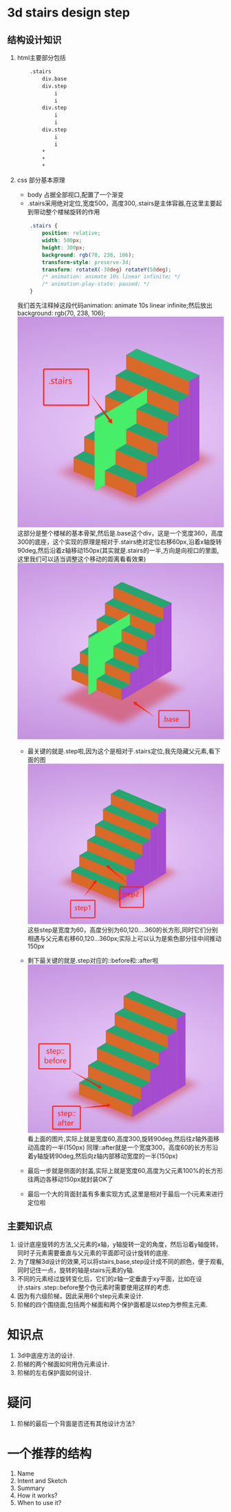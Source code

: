 # 3d stairs design step

## 结构设计知识

1. html主要部分包括

    ```html
        .stairs
            div.base
            div.step
                i
                i
            div.step
                i
                i
            div.step
                i
                i
            *
            *
            *
    ```

2. css 部分基本原理
    - body 占据全部视口,配置了一个渐变
    - .stairs采用绝对定位,宽度500，高度300,.stairs是主体容器,在这里主要起到带动整个楼梯旋转的作用

    ```css
        .stairs {
            position: relative;
            width: 500px;
            height: 300px;
            background: rgb(70, 238, 106);
            transform-style: preserve-3d;
            transform: rotateX(-30deg) rotateY(50deg);
            /* animation: animate 10s linear infinite; */
            /* animation-play-state: paused; */
        }
    ```

    我们首先注释掉这段代码animation: animate 10s linear infinite;然后放出background: rgb(70, 238, 106);
    ![alt text](image.png)
    这部分是整个楼梯的基本骨架,然后是.base这个div，这是一个宽度360，高度300的底座，这个实现的原理是相对于.stairs绝对定位右移60px,沿着x轴旋转90deg,然后沿着z轴移动150px(其实就是.stairs的一半,方向是向视口的里面, 这里我们可以适当调整这个移动的距离看看效果)
    ![alt text](image-1.png)
    - 最关键的就是.step啦,因为这个是相对于.stairs定位,我先隐藏父元素,看下面的图
    ![alt text](image-2.png)
    这些step是宽度为60，高度分别为60,120....360的长方形,同时它们分别相遇与父元素右移60,120...360px;实际上可以认为是紫色部分往中间推动150px

    - 剩下最关键的就是.step对应的::before和::after啦
    ![alt text](image-3.png)
    看上面的图片,实际上就是宽度60,高度300,旋转90deg,然后往z轴外面移动高度的一半(150px)
    同理::after就是一个宽度300，高度60的长方形沿着y轴旋转90deg,然后向z轴内部移动宽度的一半(150px)

    - 最后一步就是侧面的封盖,实际上就是宽度60,高度为父元素100%的长方形往两边各移动150px就封装OK了
    - 最后一个大的背面封盖有多重实现方式,这里是相对于最后一个i元素来进行定位啦


## 主要知识点

1. 设计底座旋转的方法,父元素的x轴，y轴旋转一定的角度，然后沿着y轴旋转，同时子元素需要垂直与父元素的平面即可设计旋转的底座.  
2. 为了理解3d设计的效果,可以将stairs,base,step设计成不同的颜色，便于观看,同时记住一点，旋转的轴是stairs元素的y轴.  
3. 不同的元素经过旋转变化后，它们的z轴一定垂直于xy平面，比如在设计.stairs .step::before整个伪元素时需要使用这样的考虑.  
4. 因为有六级阶梯，因此采用6个step元素来设计. 
5. 阶梯的四个围绕面,包括两个梯面和两个保护面都是以step为参照主元素. 

# 知识点
1. 3d中底座方法的设计.  
2. 阶梯的两个梯面如何用伪元素设计.  
3. 阶梯的左右保护面如何设计.

# 疑问
1. 阶梯的最后一个背面是否还有其他设计方法?  

# 一个推荐的结构

1. Name
2. Intent and Sketch
3. Summary
4. How it works?
5. When to use it?